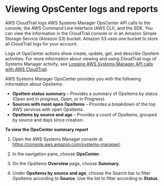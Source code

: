# Viewing OpsCenter logs and reports<a name="OpsCenter-logging-auditing"></a>

AWS CloudTrail logs AWS Systems Manager OpsCenter API calls to the console, the AWS Command Line Interface \(AWS CLI\), and the SDK\. You can view the information in the CloudTrail console or in an Amazon Simple Storage Service \(Amazon S3\) bucket\. Amazon S3 uses one bucket to store all CloudTrail logs for your account\.

Logs of OpsCenter actions show create, update, get, and describe OpsItem activities\. For more information about viewing and using CloudTrail logs of Systems Manager activity, see [Logging AWS Systems Manager API calls with AWS CloudTrail](monitoring-cloudtrail-logs.md)\.

AWS Systems Manager OpsCenter provides you with the following information about OpsItems:
+ **OpsItem status summary** – Provides a summary of OpsItems by status \(Open and In progress, Open, or In Progress\)\.
+ **Sources with most open OpsItems** – Provides a breakdown of the top AWS services with open OpsItems\.
+ **OpsItems by source and age** – Provides a count of OpsItems, grouped by source and days since creation\.

**To view the OpsCenter summary report**

1. Open the AWS Systems Manager console at [https://console\.aws\.amazon\.com/systems\-manager/](https://console.aws.amazon.com/systems-manager/)\.

1. In the navigation pane, choose **OpsCenter**\.

1. On the OpsItems **Overview** page, choose **Summary**\.

1. Under **OpsItems by source and age**, choose the Search bar to filter OpsItems according to **Source**\. Use the list to filter according to **Status**\.